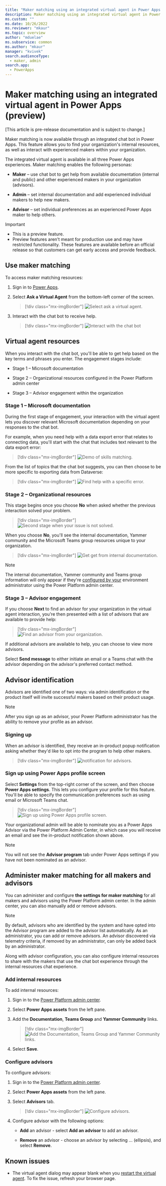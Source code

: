 ```yaml
---
title: "Maker matching using an integrated virtual agent in Power Apps (preview) | MicrosoftDocs"
description: Maker matching using an integrated virtual agent in Power Apps. 
ms.custom: ""
ms.date: 10/26/2022
ms.reviewer: "mkaur"
ms.topic: overview
author: "mduelae"
ms.subservice: common
ms.author: "mkaur"
manager: "kvivek"
search.audienceType: 
  - maker, admin
search.app: 
  - PowerApps
---
```


# Maker matching using an integrated virtual agent in Power Apps (preview)

[This article is pre-release documentation and is subject to change.]

Maker matching is now available through an integrated chat bot in Power Apps. This feature allows you to find your organization's internal resources, as well as interact with experienced makers within your organization.

The integrated virtual agent is available in all three Power Apps experiences. Maker matching enables the following personas:

- **Maker** – use chat bot to get help from available documentation (internal and public) and other experienced makers in your organization (advisors).

- **Admin** – set internal documentation and add experienced individual makers to help new makers.

- **Advisor** – set individual preferences as an experienced Power Apps maker to help others.

> [!IMPORTANT]
> - This is a preview feature.
> - Preview features aren’t meant for production use and may have restricted functionality. These features are available before an official release so that customers can get early access and provide feedback.

## Use maker matching

To access maker matching resources:

1. Sign in to [Power Apps](https://make.powerapps.com).

2. Select **Ask a Virtual Agent** from the bottom-left corner of the screen.

   > [!div class="mx-imgBorder"]
   > ![Select ask a virtual agent.](media/skills-match/skills-match-1.png)

3. Interact with the chat bot to receive help.

   > [!div class="mx-imgBorder"]
   > ![Interact with the chat bot](media/skills-match/skills-match-2.png)

## Virtual agent resources

When you interact with the chat bot, you'll be able to get help based on the key terms and phrases you enter. The engagement stages include:

- Stage 1 – Microsoft documentation

- Stage 2 – Organizational resources configured in the Power Platform admin center

- Stage 3 – Advisor engagement within the organization

### Stage 1 – Microsoft documentation

During the first stage of engagement, your interaction with the virtual agent lets you discover relevant Microsoft documentation depending on your responses to the chat bot.

For example, when you need help with a data export error that relates to connecting data, you'll start with the chat that includes text relevant to the data export error:

> [!div class="mx-imgBorder"]
> ![Demo of skills matching.](media/skills-match/skills-match-3.png)

From the list of topics that the chat bot suggests, you can then choose to be more specific to exporting data from Dataverse:

> [!div class="mx-imgBorder"]
> ![Find help with a specific error.](media/skills-match/skills-match-4.png)

### Stage 2 – Organizational resources

This stage begins once you choose **No** when asked whether the previous interaction solved your problem.

> [!div class="mx-imgBorder"]
> ![Second stage when your issue is not solved.](media/skills-match/skills-match-5.png)

When you choose **No**, you'll see the internal documentation, Yammer community and the Microsoft Teams group resources unique to your organization.

> [!div class="mx-imgBorder"]
> ![Get get from internal documentation.](media/skills-match/skills-match-6.png)

> [!NOTE]
> The internal documentation, Yammer community and Teams group information will only appear if they're [configured by your](#add-internal-resources) environment administrator using the Power Platform admin center.

### Stage 3 – Advisor engagement

If you choose **Next** to find an advisor for your organization in the virtual agent interaction, you're then presented with a list of advisors that are available to provide help:

> [!div class="mx-imgBorder"]
> ![Find an advisor from your organization.](media/skills-match/skills-match-7.png)

If additional advisors are available to help, you can choose to view more advisors.

Select **Send message** to either initiate an email or a Teams chat with the advisor depending on the advisor's preferred contact method.

## Advisor identification

Advisors are identified one of two ways: via admin identification or the product itself will invite successful makers based on their product usage.

> [!NOTE]
> After you sign up as an advisor, your Power Platform administrator has the ability to remove your profile as an advisor.

### Signing up 

When an advisor is identified, they receive an in-product popup notification asking whether they'd like to opt into the program to help other makers.

> [!div class="mx-imgBorder"]
> ![notification for advisors.](media/skills-match/skills-match-8.png)

### Sign up using Power Apps profile screen

Select **Settings** from the top-right corner of the screen, and then choose **Power Apps settings**. This lets you configure your profile for this feature. You'll be able to specify the communication preferences such as using email or Microsoft Teams chat.


> [!div class="mx-imgBorder"]
> ![Sign up using Power Apps profile screen.](media/skills-match/skills-match-9.png)

Your organizational admin will be able to nominate you as a Power Apps Advisor via the Power Platform Admin Center, in which case you will receive an email and see the in-product notification shown above.

> [!NOTE]
> You will not see the **Advisor program** tab under Power Apps settings if you have not been nominated as an advisor.

## Administer maker matching for all makers and advisors

You can administer and configure **the settings for maker matching** for all makers and advisors using the Power Platform admin center. In the admin center, you can also manually add or remove advisors.

> [!NOTE]
> By default, advisors who are identified by the system and have opted into the Advisor program are added to the advisor list automatically. As an administrator, you can add or remove advisors. An advisor discovered via telemetry criteria, if removed by an administrator, can only be added back by an administrator.

Along with advisor configuration, you can also configure internal resources to share with the makers that use the chat bot experience through the internal resources chat experience.

### Add internal resources

To add internal resources:

1. Sign in to the [Power Platform admin center](https://admin.powerplatform.com).

2. Select **Power Apps assets** from the left pane.

3. Add the **Documentation**, **Teams Group** and **Yammer Community** links.

   > [!div class="mx-imgBorder"]
   > ![Add the Documentation, Teams Group and Yammer Community links.](media/skills-match/skills-match-10.png)

4. Select **Save**.

### Configure advisors

To configure advisors:

1. Sign in to the [Power Platform admin center](https://admin.powerplatform.com).

2. Select **Power Apps assets** from the left pane.

3. Select **Advisors** tab.

   > [!div class="mx-imgBorder"]
   > ![Configure advisors.](media/skills-match/skills-match-11.png)

4. Configure advisor with the following options:

    - **Add** an advisor - select **Add an advisor** to add an advisor.

    - **Remove** an advisor - choose an advisor by selecting … (ellipsis), and select **Remove**.

## Known issues

-  The virtual agent dialog may appear blank when you [restart the virtual agent](virtual-agent.md#restart-or-close-a-session). To fix the issue, refresh your browser page.
